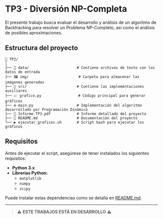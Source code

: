 # TP3 - Diversión NP-Completa

El presente trabajo busca evaluar el desarrollo y análisis de un algoritmo de Backtracking para resolver un Problema NP-Completo, así como el análisis de posibles aproximaciones.

## Estructura del proyecto

```
📁 TP2/
│
├── 📂 data/                      # Contiene archivos de texto con los datos de entrada
├── 🖼️ img/                       # Carpeta para almacenar las imágenes generadas
├── 📂 src/                       # Contiene las implementaciones auxiliares
├── 📈 grafico.py                 # Código principal para generar gráficos
├── ⚙️ main.py                    # Implementación del algoritmo desarrollado por Programación Dinámica 
├── 📄 Informe_TP3.pdf            # Informe detallado del proyecto
├── 📑 README.md                  # Documentación del proyecto
└── ▶️ ejecutar_graficos.sh       # Script bash para ejecutar los gráficos
```

## Requisitos

Antes de ejecutar el script, asegúrese de tener instalados los siguientes requisitos:

- **Python 3.x**
- **Librerías Python:**
  - `matplotlib`
  - `numpy`
  - `scipy`

Puede instalar estas dependencias como se detalla en [README.md](../README.md).

-----------------

> ⚠️ **ESTE TRABAJOS ESTÁ EN DESARROLLO** ⚠️